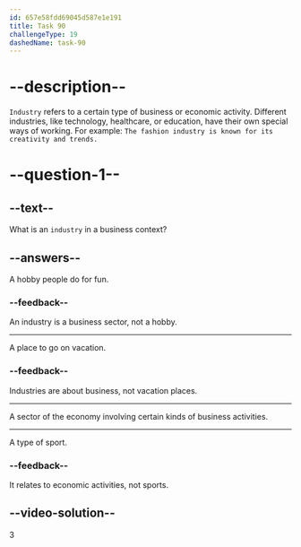 ```yaml
---
id: 657e58fdd69045d587e1e191
title: Task 90
challengeType: 19
dashedName: task-90
---
```


# --description--

`Industry` refers to a certain type of business or economic activity. Different industries, like technology, healthcare, or education, have their own special ways of working. For example: `The fashion industry is known for its creativity and trends.`

# --question-1--

## --text--

What is an `industry` in a business context?

## --answers--

A hobby people do for fun.

### --feedback--

An industry is a business sector, not a hobby.

---

A place to go on vacation.

### --feedback--

Industries are about business, not vacation places.

---

A sector of the economy involving certain kinds of business activities.

---

A type of sport.

### --feedback--

It relates to economic activities, not sports.

## --video-solution--

3
